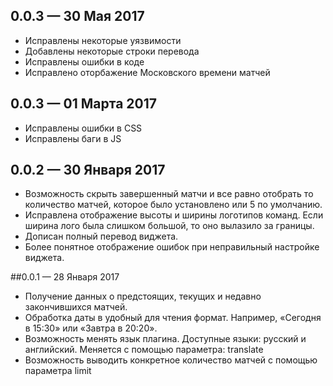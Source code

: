 ## 0.0.3 — 30 Мая 2017
- Исправлены некоторые уязвимости 
- Добавлены некоторые строки перевода
- Исправлены ошибки в коде
- Исправлено оторбажение Московского времени матчей

## 0.0.3 — 01 Марта 2017
- Исправлены ошибки в CSS
- Исправлены баги в JS 

## 0.0.2 — 30 Января 2017
- Возможность скрыть завершенный матчи и все равно отобрать то количество матчей, которое было установлено или 5 по умолчанию.
- Исправлена отображение высоты и ширины логотипов команд. Если ширина лого была слишком большой, то оно вылазило за границы.
- Дописан полный перевод виджета.
- Более понятное отображение ошибок при неправильный настройке виджета.

##0.0.1 — 28 Января 2017
- Получение данных о предстоящих, текущих и недавно закончившихся матчей.
- Обработка даты в удобный для чтения формат. Например, «Сегодня в 15:30» или «Завтра в 20:20».
- Возможность менять язык плагина. Доступные языки: русский и английский. Меняется с помощью параметра: translate
- Возможность выводить конкретное количество матчей с помощью параметра limit
